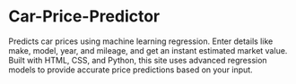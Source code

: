 # Car-Price-Predictor
Predicts car prices using machine learning regression. Enter details like make, model, year, and mileage, and get an instant estimated market value. Built with HTML, CSS, and Python, this site uses advanced regression models to provide accurate price predictions based on your input.
